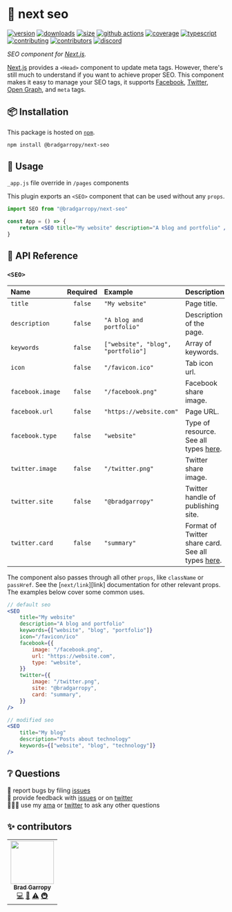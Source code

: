 # 🔎 next seo

[![version][version-badge]][npm]
[![downloads][downloads-badge]][npm]
[![size][size-badge]][bundlephobia]
[![github actions][github-actions-badge]][github-actions]
[![coverage][codecov-badge]][codecov]
[![typescript][typescript-badge]][typescript]
[![contributing][contributing-badge]][contributing]
[![contributors][contributors-badge]][contributors]
[![discord][discord-badge]][discord]

_SEO component for [Next.js][next]._

[Next.js][next] provides a `<Head>` component to update meta tags. However, there's still much to understand if you want to achieve proper SEO. This component makes it easy to manage your SEO tags, it supports [Facebook][facebook], [Twitter][twitter], [Open Graph][og], and `meta` tags.

## 📦 Installation

This package is hosted on [`npm`][npm].

```bash
npm install @bradgarropy/next-seo
```

## 🥑 Usage

`_app.js` file
override in `/pages` components

This plugin exports an `<SEO>` component that can be used without any `props`.

```jsx
import SEO from "@bradgarropy/next-seo"

const App = () => {
    return <SEO title="My website" description="A blog and portfolio" />
}
```

## 📖 API Reference

### `<SEO>`

| Name             | Required | Example                            | Description                                                |
| :--------------- | :------: | :--------------------------------- | :--------------------------------------------------------- |
| `title`          | `false`  | `"My website"`                     | Page title.                                                |
| `description`    | `false`  | `"A blog and portfolio"`           | Description of the page.                                   |
| `keywords`       | `false`  | `["website", "blog", "portfolio"]` | Array of keywords.                                         |
| `icon`           | `false`  | `"/favicon.ico"`                   | Tab icon url.                                              |
| `facebook.image` | `false`  | `"/facebook.png"`                  | Facebook share image.                                      |
| `facebook.url`   | `false`  | `"https://website.com"`            | Page URL.                                                  |
| `facebook.type`  | `false`  | `"website"`                        | Type of resource. See all types [here][types].             |
| `twitter.image`  | `false`  | `"/twitter.png"`                   | Twitter share image.                                       |
| `twitter.site`   | `false`  | `"@bradgarropy"`                   | Twitter handle of publishing site.                         |
| `twitter.card`   | `false`  | `"summary"`                        | Format of Twitter share card. See all types [here][cards]. |

The component also passes through all other `props`, like `className` or `passHref`. See the [`next/link`][link] documentation for other relevant props. The examples below cover some common uses.

```jsx
// default seo
<SEO
    title="My website"
    description="A blog and portfolio"
    keywords={["website", "blog", "portfolio"]}
    icon="/favicon/ico"
    facebook={{
        image: "/facebook.png",
        url: "https://website.com",
        type: "website",
    }}
    twitter={{
        image: "/twitter.png",
        site: "@bradgarropy",
        card: "summary",
    }}
/>

// modified seo
<SEO
    title="My blog"
    description="Posts about technology"
    keywords={["website", "blog", "technology"]}
/>
```

## ❔ Questions

🐛 report bugs by filing [issues][issues]  
📢 provide feedback with [issues][issues] or on [twitter][twitter]  
🙋🏼‍♂️ use my [ama][ama] or [twitter][twitter] to ask any other questions

## ✨ contributors

<!-- ALL-CONTRIBUTORS-LIST:START - Do not remove or modify this section -->
<!-- prettier-ignore-start -->
<!-- markdownlint-disable -->
<table>
  <tr>
    <td align="center"><a href="https://bradgarropy.com"><img src="https://avatars.githubusercontent.com/u/11336745?v=4?s=100" width="100px;" alt=""/><br /><sub><b>Brad Garropy</b></sub></a><br /><a href="https://github.com/bradgarropy/next-link/commits?author=bradgarropy" title="Code">💻</a> <a href="https://github.com/bradgarropy/next-link/commits?author=bradgarropy" title="Documentation">📖</a> <a href="https://github.com/bradgarropy/next-link/commits?author=bradgarropy" title="Tests">⚠️</a> <a href="#infra-bradgarropy" title="Infrastructure (Hosting, Build-Tools, etc)">🚇</a></td>
  </tr>
</table>

<!-- markdownlint-restore -->
<!-- prettier-ignore-end -->

<!-- ALL-CONTRIBUTORS-LIST:END -->

[next]: https://nextjs.org
[facebook]: https://developers.facebook.com/docs/sharing/webmasters
[twitter]: https://developer.twitter.com/en/docs/twitter-for-websites/cards/overview/markup
[og]: https://ogp.me
[version-badge]: https://img.shields.io/npm/v/@bradgarropy/next-seo.svg?style=flat-square
[downloads-badge]: https://img.shields.io/npm/dt/@bradgarropy/next-seo?style=flat-square
[bundlephobia]: https://bundlephobia.com/result?p=@bradgarropy/next-seo
[size-badge]: https://img.shields.io/bundlephobia/minzip/@bradgarropy/next-seo?style=flat-square
[github-actions]: https://github.com/bradgarropy/next-seo/actions
[github-actions-badge]: https://img.shields.io/github/workflow/status/bradgarropy/next-seo/%F0%9F%9A%80%20release?style=flat-square
[codecov]: https://app.codecov.io/gh/bradgarropy/next-seo
[codecov-badge]: https://img.shields.io/codecov/c/github/bradgarropy/next-seo?style=flat-square
[typescript]: https://www.typescriptlang.org/dt/search?search=%40bradgarropy%2Fnext-seo
[typescript-badge]: https://img.shields.io/npm/types/@bradgarropy/next-seo?style=flat-square
[contributing]: https://github.com/bradgarropy/next-seo/blob/master/contributing.md
[contributing-badge]: https://img.shields.io/badge/PRs-welcome-success?style=flat-square
[contributors]: #-contributors
[contributors-badge]: https://img.shields.io/github/all-contributors/bradgarropy/next-seo?style=flat-square
[discord]: https://bradgarropy.com/discord
[discord-badge]: https://img.shields.io/discord/748196643140010015?style=flat-square
[npm]: https://npmjs.com/package/@bradgarropy/next-seo
[issues]: https://github.com/bradgarropy/next-seo/issues
[twitter]: https://twitter.com/bradgarropy
[ama]: https://bradgarropy.com/ama
[types]: https://ogp.me/#types
[cards]: https://developer.twitter.com/en/docs/twitter-for-websites/cards/overview/abouts-cards
